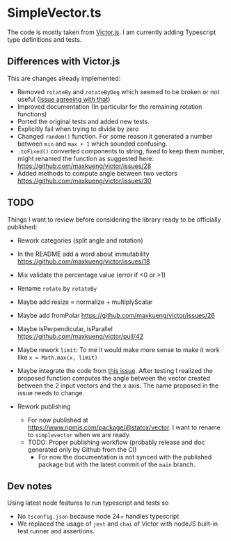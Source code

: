 # SimpleVector.ts

The code is mostly taken from [Victor.js](https://www.npmjs.com/package/victor). I am currently adding Typescript type definitions and tests.

## Differences with Victor.js

This are changes already implemented:

- Removed `rotateBy` and `rotateByDeg` which seemed to be broken or not useful ([Issue agreeing with that](https://github.com/maxkueng/victor/issues/37))
- Improved documentation (In particular for the remaining rotation functions)
- Ported the original tests and added new tests.
- Explicitly fail when trying to divide by zero
- Changed `random()` function. For some reason it generated a number between `min` and `max + 1` which sounded confusing.
- `.toFixed()` converted components to string, fixed to keep them number, might renamed the function as suggested here: https://github.com/maxkueng/victor/issues/28
- Added methods to compute angle between two vectors https://github.com/maxkueng/victor/issues/30

## TODO

Things I want to review before considering the library ready to be officially published:

- Rework categories (split angle and rotation)
- In the README add a word about immutability https://github.com/maxkueng/victor/issues/18

- Mix validate the percentage value (error if <0 or >1)
- Rename `rotate` by `rotateBy`
- Maybe add resize = normalize + multiplyScalar
- Maybe add fromPolar https://github.com/maxkueng/victor/issues/26
- Maybe isPerpendicular, isParallel https://github.com/maxkueng/victor/pull/42
- Maybe rework `limit`: To me it would make more sense to make it work like `x = Math.max(x, limit)`
- Maybe integrate the code from [this issue](https://github.com/maxkueng/victor/issues/30). After testing I realized the proposed function computes the angle between the vector created between the 2 input vectors and the x axis. The name proposed in the issue needs to change.

- Rework publishing
    - For now published at https://www.npmjs.com/package/@statox/vector. I want to rename to `simplevector` when we are ready.
    - TODO: Proper publishing workflow (probably release and doc generated only by Github from the CI)
        - For now the documentation is not synced with the published package but with the latest commit of the `main` branch.

## Dev notes

Using latest node features to run typescript and tests so

- No `tsconfig.json` because node 24+ handles typescript
- We replaced the usage of `jest` and `chai` of Victor with nodeJS built-in test runner and assertions.

